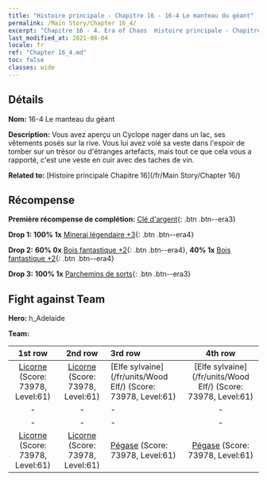 ```yaml
---
title: "Histoire principale - Chapitre 16 - 16-4 Le manteau du géant"
permalink: /Main Story/Chapter 16_4/
excerpt: "Chapitre 16 - 4. Era of Chaos  Histoire principale - Chapitre 16_4. 16-4 Le manteau du géant"
last_modified_at: 2021-08-04
locale: fr
ref: "Chapter 16_4.md"
toc: false
classes: wide
---
```


## Détails

 **Nom:** 16-4 Le manteau du géant

 **Description:** Vous avez aperçu un Cyclope nager dans un lac, ses vêtements posés sur la rive. Vous lui avez volé sa veste dans l'espoir de tomber sur un trésor ou d'étranges artefacts, mais tout ce que cela vous a rapporté, c'est une veste en cuir avec des taches de vin.

 **Related to:** [Histoire principale Chapitre 16](/fr/Main Story/Chapter 16/)

## Récompense

 **Première récompense de complétion:** [Clé d'argent](/ItemsFR/con_693/){: .btn .btn--era3}

 **Drop 1:** **100% 1x** [Minerai légendaire +3](/ItemsFR/mat_54/){: .btn .btn--era4}

 **Drop 2:** **60% 0x** [Bois fantastique +2](/ItemsFR/mat_48/){: .btn .btn--era4}, **40% 1x** [Bois fantastique +2](/ItemsFR/mat_48/){: .btn .btn--era4}

 **Drop 3:** **100% 1x** [Parchemins de sorts](/ItemsFR/con_694/){: .btn .btn--era3}


## Fight against Team
 **Hero:** h_Adelaide

 **Team:**


  | 1st row | 2nd row | 3rd row | 4th row |
  |:----:|:----:|:----|:----:|
  | [Licorne](/fr/units/Unicorn/) (Score: 73978, Level:61)  | [Licorne](/fr/units/Unicorn/) (Score: 73978, Level:61)  | [Elfe sylvaine](/fr/units/Wood Elf/) (Score: 73978, Level:61)  | [Elfe sylvaine](/fr/units/Wood Elf/) (Score: 73978, Level:61)  |
  | - | - | - | - |
  | - | - | - | - |
  | [Licorne](/fr/units/Unicorn/) (Score: 73978, Level:61)  | [Licorne](/fr/units/Unicorn/) (Score: 73978, Level:61)  | [Pégase](/fr/units/Pegasus/) (Score: 73978, Level:61)  | [Pégase](/fr/units/Pegasus/) (Score: 73978, Level:61)  |


